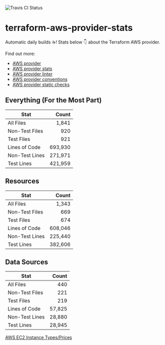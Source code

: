 ![Travis CI Status](https://travis-ci.org/YakDriver/terraform-aws-provider-stats.svg?branch=main)
# terraform-aws-provider-stats

Automatic daily builds :coffee:! Stats below :point_down: about the Terraform AWS provider.

Find out more:
* [AWS provider](https://github.com/terraform-providers/terraform-provider-aws)
* [AWS provider stats](https://github.com/YakDriver/terraform-aws-provider-stats)
* [AWS provider linter](https://github.com/terraform-providers/terraform-provider-aws/tree/master/awsproviderlint)
* [AWS provider conventions](https://github.com/YakDriver/terraform-aws-conventions)
* [AWS provider static checks](https://github.com/YakDriver/terraform-aws-provider-static-checks)



## Everything (For the Most Part)

|  Stat  |  Count  |
| ------------- | -------------: |
|  All Files  |  1,841  |
|  Non-Test Files  |  920  |
|  Test Files  |  921  |
|  Lines of Code  |  693,930  |
|  Non-Test Lines  |  271,971  |
|  Test Lines  |  421,959  |



## Resources

|  Stat  |  Count  |
| ------------- | -------------: |
|  All Files  |  1,343  |
|  Non-Test Files  |  669  |
|  Test Files  |  674  |
|  Lines of Code  |  608,046  |
|  Non-Test Lines  |  225,440  |
|  Test Lines  |  382,606  |



## Data Sources

|  Stat  |  Count  |
| ------------- | -------------: |
|  All Files  |  440  |
|  Non-Test Files  |  221  |
|  Test Files  |  219  |
|  Lines of Code  |  57,825  |
|  Non-Test Lines  |  28,880  |
|  Test Lines  |  28,945  |




[AWS EC2 Instance Types/Prices](https://github.com/YakDriver/aws-ec2-instance-types)
